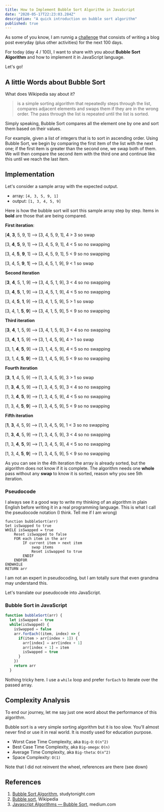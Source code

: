 ```yaml
---
title: How to Implement Bubble Sort Algorithm in JavaScript
date: "2020-05-17T22:23:03.284Z"
description: "A quick introduction on bubble sort algorithm"
published: true
---
```


As some of you know, I am runnig a [challenge](https://twitter.com/abelmbula/status/1260575365162041350) that consists of writing a blog post everyday (plus other activities) for the next 100 days.

For today (day 4 / 100), I want to share with you about **Bubble Sort Algorithm** and how to implement it in JavaScript language.

Let's go!

## A little Words about Bubble Sort

What does Wikipedia say about it?

> is a simple sorting algorithm that repeatedly steps through the list, compares adjacent elements and swaps them if they are in the wrong order. The pass through the list is repeated until the list is sorted.

Simply speaking, Bubble Sort compares all the element one by one and sort them based on their values.

For example, given a list of integers that is to sort in ascending order. Using Bubble Sort, we begin by comparing the first item of the list with the next one; if the first item is greater than the second one, we swap both of them. We will then compare the second item with the third one and continue like this until we reach the last item.

## Implementation

Let's consider a sample array with the expected output.

- array: `[4, 3, 5, 9, 1]`
- output: `[1, 3, 4, 5, 9]`

Here is how the bubble sort will sort this sample array step by step. Items in **bold** are those that are being compared.

**First iteration**:

[**4**, **3**, 5, 9, 1] --> [3, 4, 5, 9, 1], 4 > 3 so swap

[3, **4**, **5**, 9, 1] --> [3, 4, 5, 9, 1], 4 < 5 so no swapping

[3, 4, **5**, **9**, 1] --> [3, 4, 5, 9, 1], 5 < 9 so no swapping

[3, 4, 5, **9**, **1**] --> [3, 4, 5, 1, 9], 9 < 1 so swap

**Second iteration**

[**3**, **4**, 5, 1, 9] --> [3, 4, 5, 1, 9], 3 < 4 so no swapping

[3, **4**, **5**, 1, 9] --> [3, 4, 5, 1, 9], 4 < 5 so no swapping

[3, 4, **5**, **1**, 9] --> [3, 4, 1, 5, 9], 5 > 1 so swap

[3, 4, 1, **5**, **9**] --> [3, 4, 1, 5, 9], 5 < 9 so no swapping

**Third iteration**

[**3**, **4**, 1, 5, 9] --> [3, 4, 1, 5, 9], 3 < 4 so no swapping

[3, **4**, **1**, 5, 9] --> [3, 1, 4, 5, 9], 4 > 1 so swap

[3, 1, **4**, **5**, 9] --> [3, 1, 4, 5, 9], 4 < 5 so no swapping

[3, 1, 4, **5**, **9**] --> [3, 1, 4, 5, 9], 5 < 9 so no swapping

**Fourth iteration**

[**3**, **1**, 4, 5, 9] --> [1, 3, 4, 5, 9], 3 > 1 so swap

[1, **3**, **4**, 5, 9] --> [1, 3, 4, 5, 9], 3 < 4 so no swapping

[1, 3, **4**, **5**, 9] --> [1, 3, 4, 5, 9], 4 < 5 so no swapping

[1, 3, 4, **5**, **9**] --> [1, 3, 4, 5, 9], 5 < 9 so no swapping

**Fifth iteration**

[**1**, **3**, 4, 5, 9] --> [1, 3, 4, 5, 9], 1 < 3 so no swapping

[1, **3**, **4**, 5, 9] --> [1, 3, 4, 5, 9], 3 < 4 so no swapping

[1, 3, **4**, **5**, 9] --> [1, 3, 4, 5, 9], 4 < 5 so no swapping

[1, 3, 4, **5**, **9**] --> [1, 3, 4, 5, 9], 5 < 9 so no swapping

As you can see in the 4th iteration the array is already sorted, but the algorithm does not know if it is complete. The algorithm needs one **whole** pass without any **swap** to know it is sorted, reason why you see 5th iteration.


### Pseudocode
I always see it a good way to write my thinking of an algorithm in plain English before writing it in a real programming language. This is what I call the pseudocode notation (I think. Tell me if I am wrong)

```
function bubbleSort(arr)
Set isSwapped to true
WHILE isSwapped = true
    Reset isSwapped to false
    FOR each item in the arr
        IF current item > next item
            swap items
            Reset isSwapped to true
        ENDIF
    ENDFOR
ENDWHILE
RETURN arr
```

I am not an expert in pseudocoding, but I am totally sure that even grandma may understand this.

Let's translate our pseudocode into JavaScript.

### Bubble Sort in JavaScript

```js
function bubbleSort(arr) {
  let isSwapped = true
  while(isSwapped) {
    isSwapped = false
    arr.forEach((item, index) => {
      if(item > arr[index + 1]) {
        arr[index] = arr[index + 1]
        arr[index + 1] = item
        isSwapped = true
      }
    })
    return arr
  }
```
Nothing tricky here. I use a `while` loop and prefer `forEach` to iterate over the passed array.

## Complexity Analysis
To end our journey, let me say just one word about the performance of this algorithm.

Bubble sort is a very simple sorting algorithm but it is too slow. You'll almost never find or use it in real world. It is mostly used for education purpose.

* Worst Case Time Complexity, aka `Big-O`: `O(n^2)`
* Best Case Time Complexity, aka `Big-omega`: `O(n)`
* Average Time Complexity, aka `Big-theta`: `O(n^2)`
* Space Complexity: `O(1)`

Note that I did not reinvent the wheel, references are there (see down)

## References
1. [Bubble Sort Algorithm](https://www.studytonight.com/data-structures/bubble-sort), studytonight.com
2. [Bubble sort](https://en.wikipedia.org/wiki/Bubble_sort), Wikipedia
3. [Javascript Algorithms — Bubble Sort](https://medium.com/javascript-algorithms/javascript-algorithms-bubble-sort-3d27f285c3b2), medium.com
